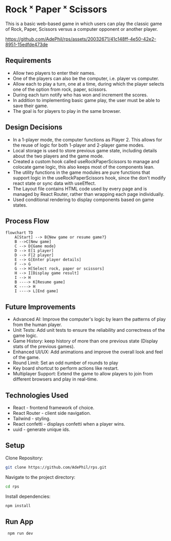 
# Rock ˣ Paper ˣ Scissors

This is a basic web-based game in which users can play the classic game of Rock, Paper, Scissors versus a computer opponent or another player.

https://github.com/AdePhil/rps/assets/20032671/41c148ff-4e50-42e2-8951-15edfde473de


## Requirements

- Allow two players to enter their names.
- One of the players can also be the computer, i.e. player vs computer.
- Allow each to play a turn, one at a time, during which the player selects one of the option
  from rock, paper, scissors.
- During each turn notify who has won and increment the scores.
- In addition to implementing basic game play, the user must be able to save their game.
- The goal is for players to play in the same browser.

## Design Decisions

- In a 1-player mode, the computer functions as Player 2. This allows for the reuse of logic for both 1-player and 2-player game modes.
- Local storage is used to store previous game state, including details about the two players and the game mode.
- Created a custom hook called useRockPaperScissors to manage and colocate game logic, this also keeps most of the components lean.
- The utility functions in the game modules are pure functions that support logic in the useRockPaperScissors hook, since the don't modify react state or sync data with useEffect.
- The Layout file contains HTML code used by every page and is managed by React Router, rather than wrapping each page individually.
- Used conditional rendering to display components based on game states.

## Process Flow

```mermaid
flowchart TD
    A[Start] --> B{New game or resume game?}
    B -->C[New game]
    C --> D{Game mode}
    D --> E[1 player]
    D --> F[2 player]
    E --> G[Enter player details]
    F --> G
    G --> H[Select rock, paper or scissors]
    H --> I[Display game result]
    I --> H
    B ----> K[Resume game]
    K ----> H
    I ----> L[End game]
```

## Future Improvements

- Advanced AI: Improve the computer's logic by learn the patterns of play from the human player.
- Unit Tests: Add unit tests to ensure the reliability and correctness of the game logic.
- Game History: keep history of more than one previous state (Display stats of the previous games).
- Enhanced UI/UX: Add animations and improve the overall look and feel of the game.
- Round Limit: Set an odd number of rounds to play
- Key board shortcut to perform actions like restart.
- Multiplayer Support: Extend the game to allow players to join from different browsers and play in real-time.

## Technologies Used

- React - frontend framework of choice.
- React Router - client side navigation.
- Tailwind - styling.
- React confetti - displays confetti when a player wins.
- uuid - generate unique ids.

## Setup

Clone Repository:

```bash
git clone https://github.com/AdePhil/rps.git
```

Navigate to the project directory:

```bash
cd rps
```

Install dependencies:

```bash
npm install
```

## Run App

```bash
 npm run dev
```
